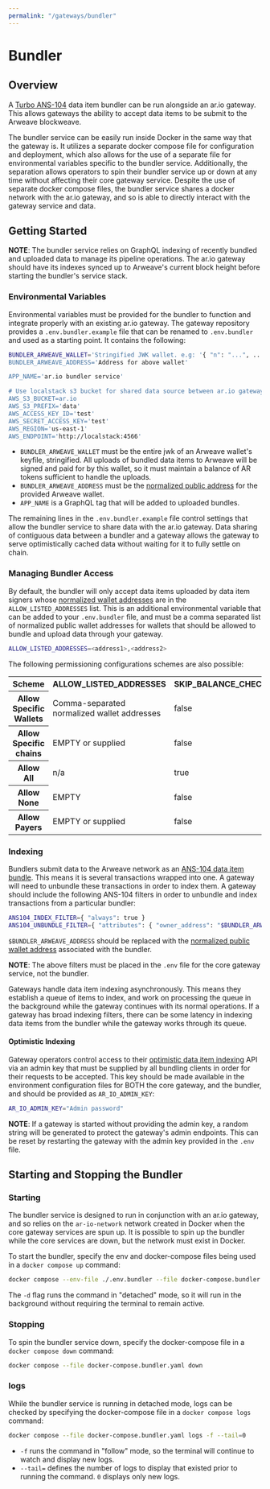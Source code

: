 ```yaml
---
permalink: "/gateways/bundler"
---
```


# Bundler

## Overview

A [Turbo ANS-104](https://github.com/ardriveapp/turbo-upload-service/) data item bundler can be run alongside an ar.io gateway. This allows gateways the ability to accept data items to be submit to the Arweave blockweave. 

The bundler service can be easily run inside Docker in the same way that the gateway is. It utilizes a separate docker compose file for configuration and deployment, which also allows for the use of a separate file for environmental variables specific to the bundler service. Additionally, the separation allows operators to spin their bundler service up or down at any time without affecting their core gateway service. Despite the use of separate docker compose files, the bundler service shares a docker network with the ar.io gateway, and so is able to directly interact with the gateway service and data.

## Getting Started

**NOTE**: The bundler service relies on GraphQL indexing of recently bundled and uploaded data to manage its pipeline operations. The ar.io gateway should have its indexes synced up to Arweave's current block height before starting the bundler's service stack.

### Environmental Variables

Environmental variables must be provided for the bundler to function and integrate properly with an existing ar.io gateway. The gateway repository provides a `.env.bundler.example` file that can be renamed to `.env.bundler` and used as a starting point. It contains the following:

```bash
BUNDLER_ARWEAVE_WALLET='Stringified JWK wallet. e.g: '{ "n": "...", ... }'
BUNDLER_ARWEAVE_ADDRESS='Address for above wallet'

APP_NAME='ar.io bundler service'

# Use localstack s3 bucket for shared data source between ar.io gateway and bundler
AWS_S3_BUCKET=ar.io
AWS_S3_PREFIX='data'
AWS_ACCESS_KEY_ID='test'
AWS_SECRET_ACCESS_KEY='test'
AWS_REGION='us-east-1'
AWS_ENDPOINT='http://localstack:4566'
```

- `BUNDLER_ARWEAVE_WALLET` must be the entire jwk of an Arweave wallet's keyfile, stringified. All uploads of bundled data items to Arweave will be signed and paid for by this wallet, so it must maintain a balance of AR tokens sufficient to handle the uploads. 
- `BUNDLER_ARWEAVE_ADDRESS` must be the [normalized public address](../../glossary.md#normalized-address) for the provided Arweave wallet.
- `APP_NAME` is a GraphQL tag that will be added to uploaded bundles.

The remaining lines in the `.env.bundler.example` file control settings that allow the bundler service to share data with the ar.io gateway. Data sharing of contiguous data between a bundler and a gateway allows the gateway to serve optimistically cached data without waiting for it to fully settle on chain.

### Managing Bundler Access

By default, the bundler will only accept data items uploaded by data item signers whose [normalized wallet addresses](../../glossary.md#normalized-address) are in the `ALLOW_LISTED_ADDRESSES` list. This is an additional environmental variable that can be added to your `.env.bundler` file, and must be a comma separated list of normalized public wallet addresses for wallets that should be allowed to bundle and upload data through your gateway.

```bash
ALLOW_LISTED_ADDRESSES=<address1>,<address2>
```

The following permissioning configurations schemes are also possible:

<div style="text-align: center">
    <table class="inline-table" id="gateway-table">
        <tr>
            <th>Scheme</th>
            <th>ALLOW_LISTED_ADDRESSES</th>
            <th>SKIP_BALANCE_CHECKS</th>
            <th>ALLOW_LISTED_SIGNATURE_TYPES</th>
            <th>PAYMENT_SERVICE_BASE_URL</th>
        </tr>
        <tr>
            <th>Allow Specific Wallets</th>
            <td>Comma-separated normalized wallet addresses</td>
            <td>false</td>
            <td>EMPTY or supplied</td>
            <td>EMPTY</td>
        </tr>
        <tr>
            <th>Allow Specific chains</th>
            <td>EMPTY or supplied</td>
            <td>false</td>
            <td>arbundles sigtype int</td>
            <td>EMPTY</td>
        </tr>
        <tr>
            <th>Allow All</th>
            <td>n/a</td>
            <td>true</td>
            <td>n/a</td>
            <td>n/a</td>
        </tr>
        <tr>
            <th>Allow None</th>
            <td>EMPTY</td>
            <td>false</td>
            <td>EMPTY</td>
            <td>EMPTY</td>
        </tr>
        <tr>
            <th>Allow Payers</th>
            <td>EMPTY or supplied</td>
            <td>false</td>
            <td>EMPTY or supplied</td>
            <td>Your payment service url</td>
        </tr>
    </table>
</div>

### Indexing

Bundlers submit data to the Arweave network as an [ANS-104 data item bundle](https://github.com/ArweaveTeam/arweave-standards/blob/master/ans/ANS-104.md). This means it is several transactions wrapped into one. A gateway will need to unbundle these transactions in order to index them. A gateway should include the following ANS-104 filters in order to unbundle and index transactions from a particular bundler:

```bash
ANS104_INDEX_FILTER={ "always": true }
ANS104_UNBUNDLE_FILTER={ "attributes": { "owner_address": "$BUNDLER_ARWEAVE_ADDRESS" } }
```

`$BUNDLER_ARWEAVE_ADDRESS` should be replaced with the [normalized public wallet address](../../glossary.md#normalized-address) associated with the bundler.

**NOTE**: The above filters must be placed in the `.env` file for the core gateway service, not the bundler.

Gateways handle data item indexing asynchronously. This means they establish a queue of items to index, and work on processing the queue in the background while the gateway continues with its normal operations. If a gateway has broad indexing filters, there can be some latency in indexing data items from the bundler while the gateway works through its queue.

#### Optimistic Indexing

Gateway operators control access to their [optimistic data item indexing](../../glossary.md#optimistic-indexing) API via an admin key that must be supplied by all bundling clients in order for their requests to be accepted. This key should be made available in the environment configuration files for BOTH the core gateway, and the bundler, and should be provided as `AR_IO_ADMIN_KEY`:

```bash
AR_IO_ADMIN_KEY="Admin password"
```

**NOTE**: If a gateway is started without providing the admin key, a random string will be generated to protect the gateway's admin endpoints. This can be reset by restarting the gateway with the admin key provided in the `.env` file.

## Starting and Stopping the Bundler

### Starting

The bundler service is designed to run in conjunction with an ar.io gateway, and so relies on the `ar-io-network` network created in Docker when the core gateway services are spun up. It is possible to spin up the bundler while the core services are down, but the network must exist in Docker.

To start the bundler, specify the env and docker-compose files being used in a `docker compose up` command:

```bash
docker compose --env-file ./.env.bundler --file docker-compose.bundler.yaml up -d
```

The `-d` flag runs the command in "detached" mode, so it will run in the background without requiring the terminal to remain active.

### Stopping

To spin the bundler service down, specify the docker-compose file in a `docker compose down` command:

```bash
docker compose --file docker-compose.bundler.yaml down
```
### logs 

While the bundler service is running in detached mode, logs can be checked by specifying the docker-compose file in a `docker compose logs` command:

```bash
docker compose --file docker-compose.bundler.yaml logs -f --tail=0
```

- `-f` runs the command in "follow" mode, so the terminal will continue to watch and display new logs.
- `--tail=` defines the number of logs to display that existed prior to running the command. `0` displays only new logs.
